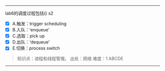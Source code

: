 ---
lab6的调度过程包括() s2
- [x] A.触发：trigger scheduling　
- [x] B.入队：‘enqueue’
- [x] C.选取：pick up
- [x] D.出队：‘dequeue’
- [x] E.切换：process switch

> 知识点：进程和线程管理。
> 出处：网络
> 难度：1
> ABCDE



---